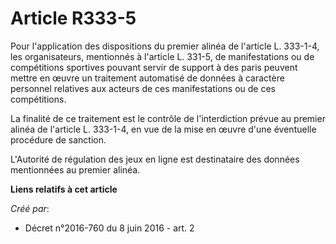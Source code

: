 # Article R333-5

Pour l'application des dispositions du premier alinéa de l'article L. 333-1-4, les organisateurs, mentionnés à l'article L.
331-5, de manifestations ou de compétitions sportives pouvant servir de support à des paris peuvent mettre en œuvre un
traitement automatisé de données à caractère personnel relatives aux acteurs de ces manifestations ou de ces compétitions. 

La finalité de ce traitement est le contrôle de l'interdiction prévue au premier alinéa de l'article L. 333-1-4, en vue de la
mise en œuvre d'une éventuelle procédure de sanction. 

L'Autorité de régulation des jeux en ligne est destinataire des données mentionnées au premier alinéa.

**Liens relatifs à cet article**

_Créé par_:

  - Décret n°2016-760 du 8 juin 2016 - art. 2
